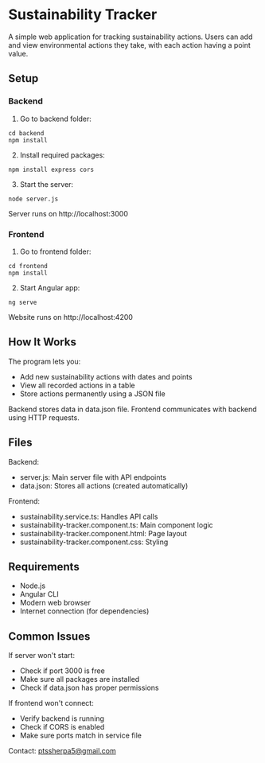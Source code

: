 # Sustainability Tracker

A simple web application for tracking sustainability actions. Users can add and view environmental actions they take, with each action having a point value.

## Setup

### Backend
1. Go to backend folder:
```
cd backend
npm install
```

2. Install required packages:
```
npm install express cors
```

3. Start the server:
```
node server.js
```

Server runs on http://localhost:3000

### Frontend
1. Go to frontend folder:
```
cd frontend
npm install
```

2. Start Angular app:
```
ng serve
```

Website runs on http://localhost:4200

## How It Works

The program lets you:
- Add new sustainability actions with dates and points
- View all recorded actions in a table
- Store actions permanently using a JSON file

Backend stores data in data.json file. Frontend communicates with backend using HTTP requests.

## Files

Backend:
- server.js: Main server file with API endpoints
- data.json: Stores all actions (created automatically)

Frontend:
- sustainability.service.ts: Handles API calls
- sustainability-tracker.component.ts: Main component logic
- sustainability-tracker.component.html: Page layout
- sustainability-tracker.component.css: Styling

## Requirements

- Node.js
- Angular CLI
- Modern web browser
- Internet connection (for dependencies)

## Common Issues

If server won't start:
- Check if port 3000 is free
- Make sure all packages are installed
- Check if data.json has proper permissions

If frontend won't connect:
- Verify backend is running
- Check if CORS is enabled
- Make sure ports match in service file

Contact: ptssherpa5@gmail.com
